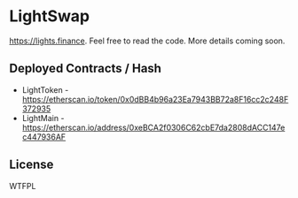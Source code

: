 # LightSwap

https://lights.finance. Feel free to read the code. More details coming soon.

## Deployed Contracts / Hash

- LightToken - https://etherscan.io/token/0x0dBB4b96a23Ea7943BB72a8F16cc2c248F372935
- LightMain - https://etherscan.io/address/0xeBCA2f0306C62cbE7da2808dACC147ec447936AF

## License

WTFPL
